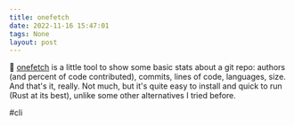 ```yaml
---
title: onefetch
date: 2022-11-16 15:47:01
tags: None
layout: post
---
```


🔧 [onefetch](https://github.com/o2sh/onefetch) is a little tool to show some basic stats about a git repo: authors (and percent of code contributed), commits, lines of code, languages, size. And that's it, really. Not much, but it's quite easy to install and quick to run (Rust at its best), unlike some other alternatives I tried before.

#cli
